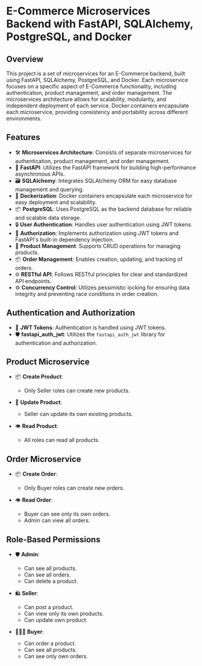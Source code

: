 # E-Commerce Microservices Backend with FastAPI, SQLAlchemy, PostgreSQL, and Docker

## Overview

This project is a set of microservices for an E-Commerce backend, built using FastAPI, SQLAlchemy, PostgreSQL, and Docker. Each microservice focuses on a specific aspect of E-Commerce functionality, including authentication, product management, and order management. The microservices architecture allows for scalability, modularity, and independent deployment of each service. Docker containers encapsulate each microservice, providing consistency and portability across different environments.

## Features

- 🛠 **Microservices Architecture**: Consists of separate microservices for authentication, product management, and order management.
- 🚀 **FastAPI**: Utilizes the FastAPI framework for building high-performance asynchronous APIs.
- 🗃 **SQLAlchemy**: Integrates SQLAlchemy ORM for easy database management and querying.
- 🐳 **Dockerization**: Docker containers encapsulate each microservice for easy deployment and scalability.
- 📦 **PostgreSQL**: Uses PostgreSQL as the backend database for reliable and scalable data storage.
- 🔒 **User Authentication**: Handles user authentication using JWT tokens.
- 🔑 **Authorization**: Implements authorization using JWT tokens and FastAPI's built-in dependency injection.
- 📝 **Product Management**: Supports CRUD operations for managing products.
- 📦 **Order Management**: Enables creation, updating, and tracking of orders.
- 🌐 **RESTful API**: Follows RESTful principles for clear and standardized API endpoints.
- ⚙️ **Concurrency Control**: Utilizes pessimistic locking for ensuring data integrity and preventing race conditions in order creation.

## Authentication and Authorization

- 🔐 **JWT Tokens**: Authentication is handled using JWT tokens.
- 🛡️ **fastapi_auth_jwt**: Utilizes the `fastapi_auth_jwt` library for authentication and authorization.

## Product Microservice

- 📦 **Create Product**:
  - Only Seller roles can create new products.
  
- 🔄 **Update Product**:
  - Seller can update its own existing products.
  
- 👁️ **Read Product**:
  - All roles can read all products.

## Order Microservice

- 📦 **Create Order**:
  - Only Buyer roles can create new orders.
  
- 👁️ **Read Order**:
  - Buyer can see only its own orders.
  - Admin can view all orders.

## Role-Based Permissions

- 🛡️ **Admin**:
  - Can see all products.
  - Can see all orders.
  - Can delete a product.

- 🛍️ **Seller**:
  - Can post a product.
  - Can view only its own products.
  - Can update own product.

- 🧑‍🤝‍🧑 **Buyer**:
  - Can order a product.
  - Can see all products.
  - Can see only own orders.
